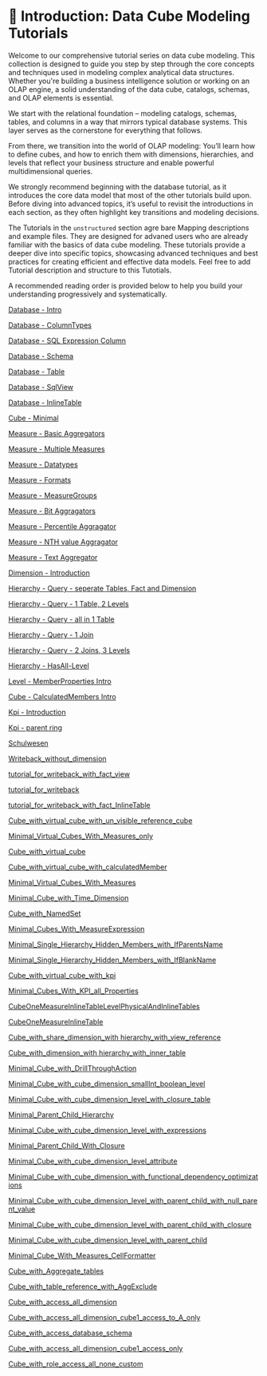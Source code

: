 # 📘 Introduction: Data Cube Modeling Tutorials

Welcome to our comprehensive tutorial series on data cube modeling. This collection is designed to guide you step by step through the core concepts and techniques used in modeling complex analytical data structures. Whether you're building a business intelligence solution or working on an OLAP engine, a solid understanding of the data cube, catalogs, schemas, and OLAP elements is essential.

We start with the relational foundation – modeling catalogs, schemas, tables, and columns in a way that mirrors typical database systems. This layer serves as the cornerstone for everything that follows.

From there, we transition into the world of OLAP modeling:
You’ll learn how to define cubes, and how to enrich them with dimensions, hierarchies, and levels that reflect your business structure and enable powerful multidimensional queries.

We strongly recommend beginning with the database tutorial, as it introduces the core data model that most of the other tutorials build upon. Before diving into advanced topics, it’s useful to revisit the introductions in each section, as they often highlight key transitions and modeling decisions.

The Tutorials in the `unstructured` section agre bare Mapping descriptions and example files. They are designed for advaned users who are already familiar with the basics of data cube modeling. These tutorials provide a deeper dive into specific topics, showcasing advanced techniques and best practices for creating efficient and effective data models. Feel free to add Tutorial description and structure to this Tutotials.

A recommended reading order is provided below to help you build your understanding progressively and systematically.



[Database - Intro](./tutorial.database.intro.md)

[Database - ColumnTypes](./tutorial.database.column.md)

[Database - SQL Expression Column](./tutorial.database.expressioncolumn.md)

[Database - Schema](./tutorial.database.schema.md)

[Database - Table](./tutorial.database.table.md)

[Database - SqlView](./tutorial.database.sqlview.md)

[Database - InlineTable](./tutorial.database.inlinetable.md)

[Cube - Minimal](./tutorial.cube.minimal.md)

[Measure - Basic Aggregators](./tutorial.cube.measure.aggregator.base.md)

[Measure - Multiple Measures](./tutorial.cube.measure.multiple.md)

[Measure - Datatypes](./tutorial.cube.measure.datatype.md)

[Measure - Formats](./tutorial.cube.measure.format.md)

[Measure - MeasureGroups](./tutorial.cube.measure.group.md)

[Measure - Bit Aggragators](./tutorial.cube.measure.aggregator.bit.md)

[Measure - Percentile Aggragator](./tutorial.cube.measure.aggregator.percentile.md)

[Measure - NTH value Aggragator](./tutorial.cube.measure.aggregator.nth.md)

[Measure - Text Aggregator](./tutorial.cube.measure.aggregator.textagg.md)

[Dimension - Introduction](./tutorial.cube.dimension.intro.md)

[Hierarchy - Query - seperate Tables, Fact and Dimension](./tutorial.cube.hierarchy.query.table.base.md)

[Hierarchy - Query - 1 Table, 2 Levels](./tutorial.cube.hierarchy.query.table.multilevel.multitable.md)

[Hierarchy - Query - all in 1 Table](./tutorial.cube.hierarchy.query.table.multilevel.singletable.md)

[Hierarchy - Query - 1 Join](./tutorial.cube.hierarchy.query.join.base.md)

[Hierarchy - Query - 2 Joins, 3 Levels](./tutorial.cube.hierarchy.query.join.multi.md)

[Hierarchy - HasAll-Level](./tutorial.cube.hierarchy.hasall.md)

[Level - MemberProperties Intro](./tutorial.cube.level.member.property.intro.md)

[Cube - CalculatedMembers Intro](./tutorial.cube.calculatedmember.intro.md)

[Kpi - Introduction](./tutorial.cube.kpi.intro.md)

[Kpi - parent ring](./tutorial.cube.kpi.parent.ring.md)

[Schulwesen](./complex.school.md)

[Writeback_without_dimension](./tutorial.writebackwithoutdimension.md)

[tutorial_for_writeback_with_fact_view](./tutorial.writebackview.md)

[tutorial_for_writeback](./tutorial.writebacktable.md)

[tutorial_for_writeback_with_fact_InlineTable](./tutorial.writebackinlinetable.md)

[Cube_with_virtual_cube_with_un_visible_reference_cube](./tutorial.virtualcubevisiblereferencecubes.md)

[Minimal_Virtual_Cubes_With_Measures_only](./tutorial.virtualcubemeasureonly.md)

[Cube_with_virtual_cube](./tutorial.virtualcubedimensions.md)

[Cube_with_virtual_cube_with_calculatedMember](./tutorial.virtualcubecalculatedmember.md)

[Minimal_Virtual_Cubes_With_Measures](./tutorial.virtualcube.md)

[Minimal_Cube_with_Time_Dimension](./tutorial.timedimension.md)

[Cube_with_NamedSet](./tutorial.namedset.md)

[Minimal_Cubes_With_MeasureExpression](./tutorial.measureexpression.md)

[Minimal_Single_Hierarchy_Hidden_Members_with_IfParentsName](./tutorial.levelifparentsname.md)

[Minimal_Single_Hierarchy_Hidden_Members_with_IfBlankName](./tutorial.levelifblankname.md)

[Cube_with_virtual_cube_with_kpi](./tutorial.kpivirtualcube.md)

[Minimal_Cubes_With_KPI_all_Properties](./tutorial.kpiall.md)

[CubeOneMeasureInlineTableLevelPhysicalAndInlineTables](./tutorial.inlinetablewithphysical.md)

[CubeOneMeasureInlineTable](./tutorial.inlinetable.md)

[Cube_with_share_dimension_with hierarchy_with_view_reference](./tutorial.hierarchywithview.md)

[Cube_with_dimension_with hierarchy_with_inner_table](./tutorial.hierarchywithinnertable.md)

[Minimal_Cube_with_DrillThroughAction](./tutorial.drillthroughaction.md)

[Minimal_Cube_with_cube_dimension_smallInt_boolean_level](./tutorial.dimensionwithsmallintbooleanlevel.md)

[Minimal_Cube_with_cube_dimension_level_with_closure_table](./tutorial.dimensionwithlevelwithparentchild.md)

[Minimal_Parent_Child_Hierarchy](./tutorial.dimensionwithlevelparentcolumn.md)

[Minimal_Cube_with_cube_dimension_level_with_expressions](./tutorial.dimensionwithlevelexpressions.md)

[Minimal_Parent_Child_With_Closure](./tutorial.dimensionwithlevelclosure.md)

[Minimal_Cube_with_cube_dimension_level_attribute](./tutorial.dimensionwithlevelattribute.md)

[Minimal_Cube_with_cube_dimension_with_functional_dependency_optimizations](./tutorial.dimensionwithfunctionaldependencyoptimization.md)

[Minimal_Cube_with_cube_dimension_level_with_parent_child_with_null_parent_value](./tutorial.cube.hierarchy.parentchild.nullparent.md)

[Minimal_Cube_with_cube_dimension_level_with_parent_child_with_closure](./tutorial.cube.hierarchy.parentchild.closure.md)

[Minimal_Cube_with_cube_dimension_level_with_parent_child](./tutorial.cube.hierarchy.parentchild.base.md)

[Minimal_Cube_With_Measures_CellFormatter](./tutorial.cellformatter.md)

[Cube_with_Aggregate_tables](./tutorial.aggregatetables.md)

[Cube_with_table_reference_with_AggExclude](./tutorial.aggexclude.md)

[Cube_with_access_all_dimension](./tutorial.accessschemagrand.md)

[Cube_with_access_all_dimension_cube1_access_to_A_only](./tutorial.accesshierarchygrand.md)

[Cube_with_access_database_schema](./tutorial.accessdbschemagrand.md)

[Cube_with_access_all_dimension_cube1_access_only](./tutorial.accesscubegrand.md)

[Cube_with_role_access_all_none_custom](./tutorial.accessallnonecustom.md)